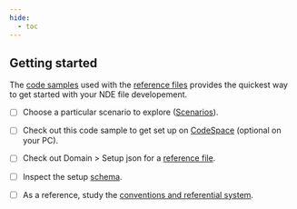```yaml
---
hide:
  - toc
---
```


## Getting started

The [code samples](code-samples.md) used with the [reference files](reference-files.md) provides the quickest way to get started with your NDE file developement.

- [ ] Choose a particular scenario to explore ([Scenarios](general-concepts/scenarios.md)).

- [ ] Check out this code sample to get set up on [CodeSpace](code-samples.md) (optional on your PC).

- [ ] Check out Domain > Setup json for a [reference file](reference-files.md).

- [ ] Inspect the setup [schema](schema_doc.md).

- [ ] As a reference, study the [conventions and referential system](general-concepts/conventions.md).
